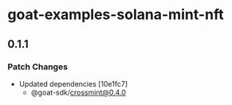 # goat-examples-solana-mint-nft

## 0.1.1

### Patch Changes

- Updated dependencies [10e1fc7]
  - @goat-sdk/crossmint@0.4.0
